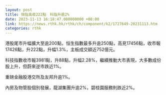 ```yaml
---
layout: post
title: 恒指高收222點　科指升逾2%
date: 2023-11-13 16:18:47.000000000 +08:00
link: https://news.rthk.hk/rthk/ch/component/k2/1727649-20231113.htm
categories: rthk
---
```


港股尾市升幅擴大至逾200點，恒生指數最多升逾250點，高見17456點，收市報17426點，升222點，升幅1.3%，主板成交額近752億元。

科技指數收市報3981點，升88點，升幅2.28%，繼續推動大市表現，大多數成份股上升，但蔚來逆市跌近1%。

重磅金融股港交所及友邦升逾1%。

內房及物管股個別發展，龍湖集團升逾2%，碧桂園服務則跌近2%。
